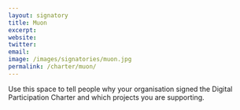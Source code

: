 ```yaml
---
layout: signatory
title: Muon
excerpt: 
website: 
twitter: 
email: 
image: /images/signatories/muon.jpg
permalink: /charter/muon/
---
```


Use this space to tell people why your organisation signed the Digital Participation Charter and which projects you are supporting.